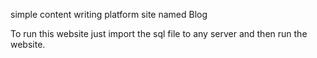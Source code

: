 simple content writing platform site named Blog

To run this website just import the sql file to any server and then run the website.
